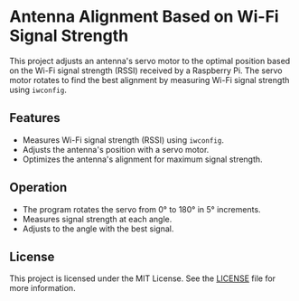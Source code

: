 # Antenna Alignment Based on Wi-Fi Signal Strength


This project adjusts an antenna's servo motor to the optimal position based on the Wi-Fi signal strength (RSSI) received by a Raspberry Pi. The servo motor rotates to find the best alignment by measuring Wi-Fi signal strength using `iwconfig`.

## Features

- Measures Wi-Fi signal strength (RSSI) using `iwconfig`.
- Adjusts the antenna's position with a servo motor.
- Optimizes the antenna's alignment for maximum signal strength.

## Operation

- The program rotates the servo from 0° to 180° in 5° increments.
- Measures signal strength at each angle.
- Adjusts to the angle with the best signal.

## License

This project is licensed under the MIT License. See the [LICENSE](LICENSE) file for more information.
